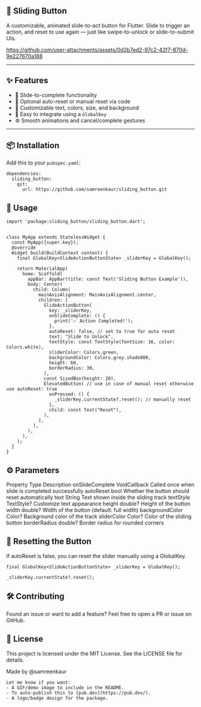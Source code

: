 ## 🚀 Sliding Button

A customizable, animated slide-to-act button for Flutter. Slide to trigger an action, and reset to use again — just like swipe-to-unlock or slide-to-submit UIs.

https://github.com/user-attachments/assets/0d2b7ed2-97c2-42f7-870d-9e227670a188

---

## ✨ Features

- 🎯 Slide-to-complete functionality
- 🔁 Optional auto-reset or manual reset via code
- 🎨 Customizable text, colors, size, and background
- 🧩 Easy to integrate using a `GlobalKey`
- ⚙️ Smooth animations and cancel/complete gestures

---

## 📦 Installation

Add this to your `pubspec.yaml`:

```
dependencies:
  sliding_button:
    git:
      url: https://github.com/samreenkaur/sliding_button.git
```  

## 🚀 Usage

```
import 'package:sliding_button/sliding_button.dart';


class MyApp extends StatelessWidget {
  const MyApp({super.key});
  @override
  Widget build(BuildContext context) {
    final GlobalKey<SlideActionButtonState> _sliderKey = GlobalKey();

    return MaterialApp(
      home: Scaffold(
        appBar: AppBar(title: const Text('Sliding Button Example')),
        body: Center(
          child: Column(
            mainAxisAlignment: MainAxisAlignment.center,
            children: [
              SlideActionButton(
                key: _sliderKey,
                onSlideComplete: () {
                  print('✅ Action Completed!');
                },
                autoReset: false, // set to true for auto reset
                text: "Slide to Unlock",
                textStyle: const TextStyle(fontSize: 16, color: Colors.white),
                sliderColor: Colors.green,
                backgroundColor: Colors.grey.shade800,
                height: 60,
                borderRadius: 30,
              ),
              const SizedBox(height: 20),
              ElevatedButton( // use in case of manual reset otherwise use autoReset: true
                onPressed: () {
                  _sliderKey.currentState?.reset(); // manually reset
                },
                child: const Text("Reset"),
              ),
            ],
          ),
        ),
      ),
    );
  }
}
```

## ⚙️ Parameters

Property        	Type	            Description
onSlideComplete	    VoidCallback	    Called once when slide is completed successfully
autoReset	        bool	            Whether the button should reset automatically
text	            String	            Text shown inside the sliding track
textStyle	        TextStyle?	        Customize text appearance
height	            double?	            Height of the button
width	            double?	            Width of the button (default: full width)
backgroundColor	    Color?	            Background color of the track
sliderColor	        Color?	            Color of the sliding button
borderRadius	    double?	            Border radius for rounded corners


## 🔁 Resetting the Button

If autoReset is false, you can reset the slider manually using a GlobalKey.

```
final GlobalKey<SlideActionButtonState> _sliderKey = GlobalKey();

_sliderKey.currentState?.reset();

```

## 🛠️ Contributing

Found an issue or want to add a feature? Feel free to open a PR or issue on GitHub.

## 📄 License

This project is licensed under the MIT License. See the LICENSE file for details.

Made by @samreenkaur


```
Let me know if you want:
- A GIF/demo image to include in the README.
- To auto-publish this to [pub.dev](https://pub.dev/).
- A logo/badge design for the package.
```